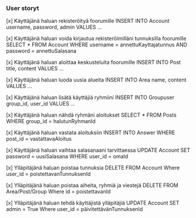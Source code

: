 ### User storyt

[x] Käyttäjänä haluan rekisteröityä foorumille
	INSERT INTO Account username, password, admin VALUES ...

[x] Käyttäjänä haluan voida kirjautua rekisteröimilläni tunnuksilla foorumille
	SELECT * FROM Account WHERE username = annettuKayttajatunnus AND password = annettuSalasana 

[x] Käyttäjänä haluan aloittaa keskusteluita foorumille
	INSERT INTO Post title, content VALUES ...

[x] Käyttäjänä haluan luoda uusia alueita
	INSERT INTO Area name, content VALUES ...

[x] Käyttäjänä haluan lisätä käyttäjiä ryhmiini
	INSERT INTO Groupuser group_id, user_id VALUES ...

[x] Käyttäjänä haluan nähdä ryhmäni aloitukset
	SELECT * FROM Posts WHERE group_id = halutunRyhmanId

[x] Käyttäjänä haluan vastata aloituksiin
	INSERT INTO Answer WHERE post_id = vastattavaAloitus

[x] Käyttäjänä haluan vaihtaa salasanaani tarvittaessa
	UPDATE Account SET password = uusiSalasana WHERE user_id = omaId

[x] Ylläpitäjänä haluan poistaa tunnuksia
	DELETE FROM Account Where user_id = poistettavanTunnuksenId

[x] Ylläpitäjänä haluan poistaa aiheita, ryhmiä ja viestejä
	DELETE FROM Area/Post/Group Where id = poistettavanId

[x] Ylläpitäjänä haluan tehdä käyttäjistä ylläpitäjiä
	UPDATE Account SET admin = True Where user_id = päivitettävänTunnuksenId
